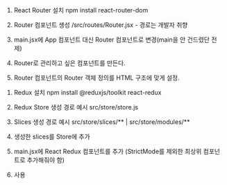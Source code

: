 <!-- Router -->
1. React Router 설치
npm install react-router-dom

2. Router 컴포넌트 생성 /src/routes/Router.jsx - 경로는 개발자 취향

3. main.jsx에 App 컴포넌트 대신 Router 컴포넌트로 변경(main을 안 건드렸단 전제)

4. Router로 관리하고 싶은 컴포넌트를 만든다.

5. Router 컴포넌트의 Router 객체 정의를 HTML 구조에 맞게 설정.

<!-- Redux  -->
<!-- 상태 관리 라이브러리, 중앙 집중식 상태관리 패턴 구현 -->
1. Redux 설치
npm install @reduxjs/toolkit react-redux

2. Redux Store 생성
경로 예시 src/store/store.js

3. Slices 생성
경로 예시 src/store/slices/** | src/store/modules/**

4. 생성한 slices를 Store에 추가

5. main.jsx에 React Redux <provider>컴포넌트를 추가 (StrictMode를 제외한 
최상위 컴포넌트로 추가해줘야 함)

6. 사용